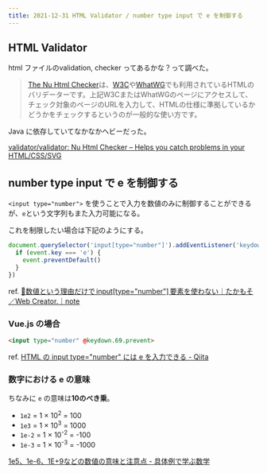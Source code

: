```yaml
---
title: 2021-12-31 HTML Validator / number type input で e を制御する
---
```


## HTML Validator

html ファイルのvalidation, checker ってあるかな？って調べた。

> [The Nu Html Checker](https://github.com/validator/validator/)は、[W3C](https://validator.w3.org/nu/)や[WhatWG](https://whatwg.org/validator/)でも利用されているHTMLのバリデーターです。上記W3CまたはWhatWGのページにアクセスして、チェック対象のページのURLを入力して、HTMLの仕様に準拠しているかどうかをチェックするというのが一般的な使い方です。

Java に依存していてなかなかヘビーだった。

[validator/validator: Nu Html Checker – Helps you catch problems in your HTML/CSS/SVG](https://github.com/validator/validator/)

## number type input で e を制御する

`<input type="number">` を使うことで入力を数値のみに制御することができるが、`e`という文字列もまた入力可能になる。

これを制限したい場合は下記のようにする。

```js
document.querySelector('input[type="number"]').addEventListener('keydown', event => {
  if (event.key === 'e') {
    event.preventDefault()
  }
})
```

ref. [📝数値という理由だけで input[type="number"] 要素を使わない｜たかもそ／Web Creator.｜note](https://note.com/takamoso/n/n79df2d8f16bf)

### Vue.js の場合

```html
<input type="number" @keydown.69.prevent>
```

ref. [HTML の input type="number" には e を入力できる - Qiita](https://qiita.com/y-temp4/items/881b7c0dad7b369e8bf8)

### 数字における e の意味

ちなみに `e` の意味は**10のべき乗**。

- `1e2` = 1 × 10<sup>2</sup> = 100
- `1e3` = 1 × 10<sup>3</sup> = 1000
- `1e-2` = 1 × 10<sup>-2</sup> = -100
- `1e-3` = 1 × 10<sup>-3</sup> = -1000

[1e5、1e-6、1E+9などの数値の意味と注意点 - 具体例で学ぶ数学](https://mathwords.net/ehyouki)
